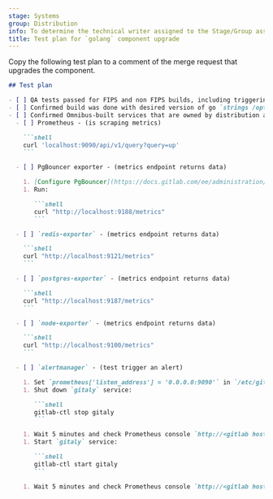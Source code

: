 ```yaml
---
stage: Systems
group: Distribution
info: To determine the technical writer assigned to the Stage/Group associated with this page, see https://handbook.gitlab.com/handbook/product/ux/technical-writing/#assignments
title: Test plan for `golang` component upgrade
---
```


Copy the following test plan to a comment of the merge request that upgrades the component.

````markdown
## Test plan

- [ ] QA tests passed for FIPS and non FIPS builds, including triggering the `build-package-on-all-os` job
- [ ] Confirmed build was done with desired version of go `strings /opt/gitlab/embedded/bin/gitaly  | grep 'go1\.' | tail -1`
- [ ] Confirmed Omnibus-built services that are owned by distribution are working
  - [ ] Prometheus - (is scraping metrics)

    ```shell
    curl 'localhost:9090/api/v1/query?query=up'
    ```

  - [ ] PgBouncer exporter - (metrics endpoint returns data)

    1. [Configure PgBouncer](https://docs.gitlab.com/ee/administration/postgresql/pgbouncer.html).
    1. Run:

       ```shell
       curl "http://localhost:9188/metrics"
       ```

  - [ ] `redis-exporter` - (metrics endpoint returns data)

    ```shell
    curl "http://localhost:9121/metrics"
    ```

  - [ ] `postgres-exporter` - (metrics endpoint returns data)

    ```shell
    curl "http://localhost:9187/metrics"
    ```

  - [ ] `node-exporter` - (metrics endpoint returns data)

    ```shell
    curl "http://localhost:9100/metrics"
    ```

  - [ ] `alertmanager` - (test trigger an alert)

    1. Set `prometheus['listen_address'] = '0.0.0.0:9090'` in `/etc/gitlab/gitlab.rb` and run `sudo gitlab-ctl reconfigure`.
    1. Shut down `gitaly` service:

       ```shell
       gitlab-ctl stop gitaly
       ```

    1. Wait 5 minutes and check Prometheus console `http://<gitlab host>:9090/alerts?search=` for service down alert.
    1. Start `gitaly` service:

       ```shell
       gitlab-ctl start gitaly
       ```

    1. Wait 5 minutes and check Prometheus console `http://<gitlab host>:9090/alerts?search=` for service back up.
````
